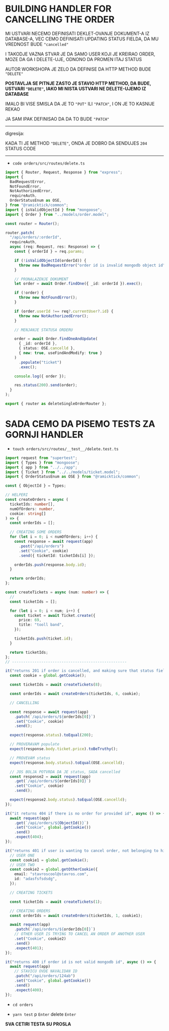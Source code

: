 # BUILDING HANDLER FOR CANCELLING THE ORDER

MI USTVARI NECEMO DEFINISATI DEKLET-OVANJE DOKUMENT-A IZ DATABASE-A, VEC CEMO DEFINISATI UPDATING STATUS FIELDA, DA MU VREDNOST BUDE `"cancelled"`

I TAKODJE VAZNA STVAR JE DA SAMO USER KOJI JE KREIRAO ORDER, MOZE DA GA I DELETE-UJE, ODNONO DA PROMEN ITAJ STATUS

AUTOR WORKSHOPA JE ZELO DA DEFINISE DA HTTP METHOD BUDE `"DELETE"`

**POSTAVLJA SE PITNJE ZASTO JE STAVIO HTTP METHOD, DA BUDE, USTVARI `"DELETE"`, IAKO MI NISTA USTVARI NE DELETE-UJEMO IZ DATABASE**

IMALO BI VISE SMISLA DA JE TO `"PUT"` ILI `"PATCH"`, I ON JE TO KASNIJE REKAO

JA SAM IPAK DEFINISAO DA DA TO BUDE `"PATCH"`

***

digresija:

KADA TI JE METHOD `"DELETE"`, ONDA JE DOBRO DA SENDUJES `204` STATUS CODE

***

- `code orders/src/routes/delete.ts`

```ts
import { Router, Request, Response } from "express";
import {
  BadRequestError,
  NotFoundError,
  NotAuthorizedError,
  requireAuth,
  OrderStatusEnum as OSE,
} from "@ramicktick/common";
import { isValidObjectId } from "mongoose";
import { Order } from "../models/order.model";

const router = Router();

router.patch(
  "/api/orders/:orderId",
  requireAuth,
  async (req: Request, res: Response) => {
    const { orderId } = req.params;

    if (!isValidObjectId(orderId)) {
      throw new BadRequestError("order id is invalid mongodb object id");
    }

    // PRONALAZENJE DOKUMENT
    let order = await Order.findOne({ _id: orderId }).exec();

    if (!order) {
      throw new NotFoundError();
    }

    if (order.userId !== req?.currentUser?.id) {
      throw new NotAuthorizedError();
    }

    // MENJANJE STATUSA ORDERU

    order = await Order.findOneAndUpdate(
      { _id: orderId },
      { status: OSE.cancelld },
      { new: true, useFindAndModify: true }
    )
      .populate("ticket")
      .exec();

    console.log({ order });

    res.status(200).send(order);
  }
);

export { router as deleteSingleOrderRouter };
```



# SADA CEMO DA PISEMO TESTS ZA GORNJI HANDLER

- `touch orders/src/routes/__test__/delete.test.ts`

```ts
import request from "supertest";
import { Types } from "mongoose";
import { app } from "../../app";
import { Ticket } from "../../models/ticket.model";
import { OrderStatusEnum as OSE } from "@ramicktick/common";

const { ObjectId } = Types;

// HELPERI
const createOrders = async (
  ticketIds: number[],
  numOfOrders: number,
  cookie: string[]
) => {
  const orderIds = [];

  // CREATING SOME ORDERS
  for (let i = 0; i < numOfOrders; i++) {
    const response = await request(app)
      .post("/api/orders")
      .set("Cookie", cookie)
      .send({ ticketId: ticketIds[i] });

    orderIds.push(response.body.id);
  }

  return orderIds;
};

const createTickets = async (num: number) => {
  //
  const ticketIds = [];

  for (let i = 0; i < num; i++) {
    const ticket = await Ticket.create({
      price: 69,
      title: "tooll band",
    });

    ticketIds.push(ticket.id);
  }

  return ticketIds;
};
// ---------------------------------------------------

it("returns 201 if order is cancelled, and making sure that status field is really 'cancelled'", async () => {
  const cookie = global.getCookie();

  const ticketIds = await createTickets(8);

  const orderIds = await createOrders(ticketIds, 6, cookie);

  // CANCELLING

  const response = await request(app)
    .patch(`/api/orders/${orderIds[0]}`)
    .set("Cookie", cookie)
    .send();

  expect(response.status).toEqual(200);

  // PROVERAVAM populate
  expect(response.body.ticket.price).toBeTruthy();

  // PROVEVAM status
  expect(response.body.status).toEqual(OSE.cancelld);

  // JOS BOLJA POTVRDA DA JE status, SADA cancelled
  const response2 = await request(app)
    .get(`/api/orders/${orderIds[0]}`)
    .set("Cookie", cookie)
    .send();

  expect(response2.body.status).toEqual(OSE.cancelld);
});

it("it returns 404 if there is no order for provided id", async () => {
  await request(app)
    .get(`/api/orders/${ObjectId()}`)
    .set("Cookie", global.getCookie())
    .send()
    .expect(404);
});

it("returns 401 if user is wanting to cancel order, not belonging to him", async () => {
  // USER ONE
  const cookie1 = global.getCookie();
  // USER TWO
  const cookie2 = global.getOtherCookie({
    email: "stavroscool@stavros.com",
    id: "adasfsfsdsdg",
  });

  // CREATING TICKETS

  const ticketIds = await createTickets(1);

  // CREATING ORDERS
  const orderIds = await createOrders(ticketIds, 1, cookie1);

  await request(app)
    .patch(`/api/orders/${orderIds[0]}`)
    // OTHER USER IS TRYING TO CANCEL AN ORDER OF ANOTHER USER
    .set("Cookie", cookie2)
    .send()
    .expect(401);
});

it("returns 400 if order id is not valid mongodb id", async () => {
  await request(app)
    // STAVICU OVDE NAVALIDAN ID
    .patch("/api/orders/124ab")
    .set("Cookie", global.getCookie())
    .send()
    .expect(400);
});
```

- `cd orders`

- `yarn test` p `Enter` delete `Enter`

**SVA CETIRI TESTA SU PROSLA**
